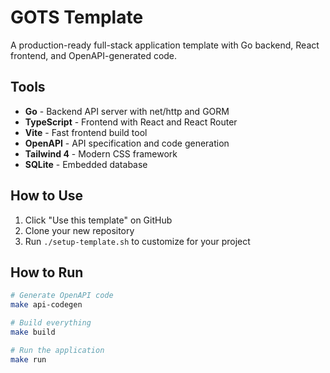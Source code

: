 # GOTS Template

A production-ready full-stack application template with Go backend, React frontend, and OpenAPI-generated code.

## Tools

- **Go** - Backend API server with net/http and GORM
- **TypeScript** - Frontend with React and React Router
- **Vite** - Fast frontend build tool
- **OpenAPI** - API specification and code generation
- **Tailwind 4** - Modern CSS framework
- **SQLite** - Embedded database

## How to Use

1. Click "Use this template" on GitHub
2. Clone your new repository
3. Run `./setup-template.sh` to customize for your project

## How to Run

```bash
# Generate OpenAPI code
make api-codegen

# Build everything
make build

# Run the application
make run
```

